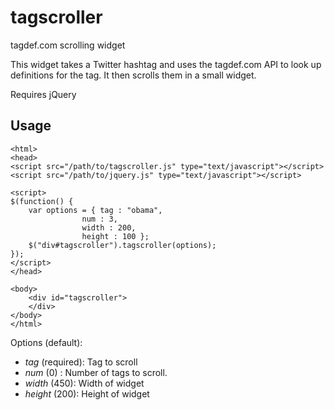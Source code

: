 tagscroller
=============

tagdef.com scrolling widget

This widget takes a Twitter hashtag and uses the tagdef.com API to look up
definitions for the tag. It then scrolls them in a small widget.

Requires jQuery

Usage
------------
   
    <html>
    <head>
    <script src="/path/to/tagscroller.js" type="text/javascript"></script>
    <script src="/path/to/jquery.js" type="text/javascript"></script>

    <script>
    $(function() {
        var options = { tag : "obama",
                    num : 3,
                    width : 200,
                    height : 100 };
        $("div#tagscroller").tagscroller(options);
    });
    </script>
    </head>

    <body>
        <div id="tagscroller">
        </div>
    </body>
    </html>




Options (default):
 *    *tag* (required): Tag to scroll
 *    *num* (0) : Number of tags to scroll.
 *    *width* (450): Width of widget 
 *    *height* (200): Height of widget 



